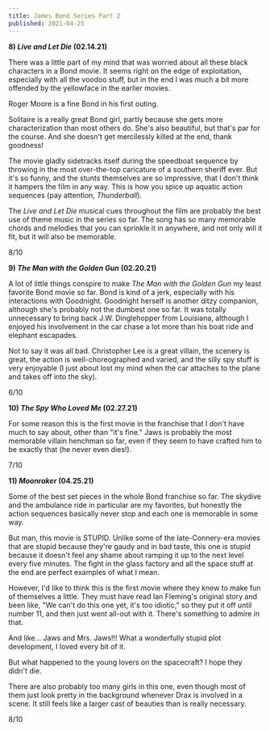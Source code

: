 ```yaml
---
title: James Bond Series Part 2
published: 2021-04-25
---
```


**8) _Live and Let Die_ (02.14.21)**

There was a little part of my mind that was worried about all these black characters in a Bond movie. It seems right on the edge of exploitation, especially with all the voodoo stuff, but in the end I was much a bit more offended by the yellowface in the earlier movies.

Roger Moore is a fine Bond in his first outing.

Solitaire is a really great Bond girl, partly because she gets more characterization than most others do. She's also beautiful, but that's par for the course. And she doesn't get mercilessly killed at the end, thank goodness!

The movie gladly sidetracks itself during the speedboat sequence by throwing in the most over-the-top caricature of a southern sheriff ever. But it's so funny, and the stunts themselves are so impressive, that I don't think it hampers the film in any way. This is how you spice up aquatic action sequences (pay attention, _Thunderball_).

The _Live and Let Die_ musical cues throughout the film are probably the best use of theme music in the series so far. The song has so many memorable chords and melodies that you can sprinkle it in anywhere, and not only will it fit, but it will also be memorable.

8/10

**9) _The Man with the Golden Gun_ (02.20.21)**

A lot of little things conspire to make _The Man with the Golden Gun_ my least favorite Bond movie so far. Bond is kind of a jerk, especially with his interactions with Goodnight. Goodnight herself is another ditzy companion, although she's probably not the dumbest one so far. It was totally unnecessary to bring back J.W. Dinglehopper from Louisiana, although I enjoyed his involvement in the car chase a lot more than his boat ride and elephant escapades.

Not to say it was all bad. Christopher Lee is a great villain, the scenery is great, the action is well-choreographed and varied, and the silly spy stuff is very enjoyable (I just about lost my mind when the car attaches to the plane and takes off into the sky).

6/10

**10) _The Spy Who Loved Me_ (02.27.21)**

For some reason this is the first movie in the franchise that I don't have much to say about, other than "it's fine." Jaws is probably the most memorable villain henchman so far, even if they seem to have crafted him to be exactly that (he never even dies!).

7/10

**11) _Moonraker_ (04.25.21)**

Some of the best set pieces in the whole Bond franchise so far. The skydive and the ambulance ride in particular are my favorites, but honestly the action sequences basically never stop and each one is memorable in some way.

But man, this movie is STUPID. Unlike some of the late-Connery-era movies that are stupid because they're gaudy and in bad taste, this one is stupid because it doesn't feel any shame about ramping it up to the next level every five minutes. The fight in the glass factory and all the space stuff at the end are perfect examples of what I mean.

However, I'd like to think this is the first movie where they knew to make fun of themselves a little. They must have read Ian Fleming's original story and been like, "We can't do this one yet, it's too idiotic," so they put it off until number 11, and then just went all-out with it. There's something to admire in that.

And like... Jaws and Mrs. Jaws!!! What a wonderfully stupid plot development, I loved every bit of it.

But what happened to the young lovers on the spacecraft? I hope they didn't die.

There are also probably too many girls in this one, even though most of them just look pretty in the background whenever Drax is involved in a scene. It still feels like a larger cast of beauties than is really necessary.

8/10
